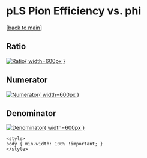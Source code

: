 # pLS Pion Efficiency vs. phi

[[back to main](./)]



## Ratio

[![Ratio](../mtv/var/pLS_211_eff_phi.png){ width=600px }](../mtv/var/pLS_211_eff_phi.pdf)

## Numerator

[![Numerator](../mtv/num/pLS_211_eff_phi_num0.png){ width=600px }](../mtv/num/pLS_211_eff_phi_num0.pdf)

## Denominator

[![Denominator](../mtv/den/pLS_211_eff_phi_den.png){ width=600px }](../mtv/den/pLS_211_eff_phi_den.pdf)


``` {=html}
<style>
body { min-width: 100% !important; }
</style>
```
